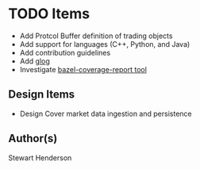 # TODO Items

* Add Protcol Buffer definition of trading objects
* Add support for languages (C++, Python, and Java)
* Add contribution guidelines
* Add [glog](http://rpg.ifi.uzh.ch/docs/glog.html)
* Investigate [bazel-coverage-report tool](https://github.com/hchauvin/bazel-coverage-report)

## Design Items

* Design Cover market data ingestion and persistence

## Author(s)

Stewart Henderson